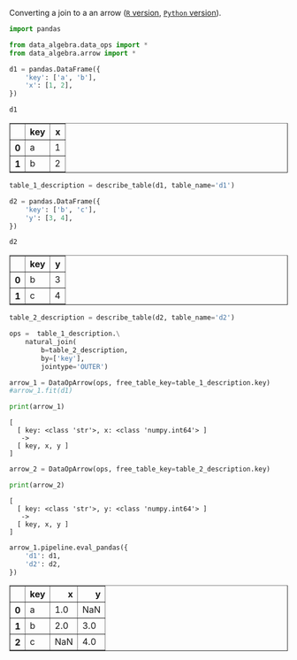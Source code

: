 
Converting a join to a an arrow ([`R` version](https://github.com/WinVector/rquery/blob/master/Examples/Arrow/JoinArrow.md), [`Python` version](https://github.com/WinVector/data_algebra/blob/master/Examples/Arrow/JoinArrow.md)).


```python
import pandas

from data_algebra.data_ops import *
from data_algebra.arrow import *

d1 = pandas.DataFrame({
    'key': ['a', 'b'],
    'x': [1, 2],
})

d1
```




<div>
<style scoped>
    .dataframe tbody tr th:only-of-type {
        vertical-align: middle;
    }

    .dataframe tbody tr th {
        vertical-align: top;
    }

    .dataframe thead th {
        text-align: right;
    }
</style>
<table border="1" class="dataframe">
  <thead>
    <tr style="text-align: right;">
      <th></th>
      <th>key</th>
      <th>x</th>
    </tr>
  </thead>
  <tbody>
    <tr>
      <th>0</th>
      <td>a</td>
      <td>1</td>
    </tr>
    <tr>
      <th>1</th>
      <td>b</td>
      <td>2</td>
    </tr>
  </tbody>
</table>
</div>




```python
table_1_description = describe_table(d1, table_name='d1')

d2 = pandas.DataFrame({
    'key': ['b', 'c'],
    'y': [3, 4],
})

d2
```




<div>
<style scoped>
    .dataframe tbody tr th:only-of-type {
        vertical-align: middle;
    }

    .dataframe tbody tr th {
        vertical-align: top;
    }

    .dataframe thead th {
        text-align: right;
    }
</style>
<table border="1" class="dataframe">
  <thead>
    <tr style="text-align: right;">
      <th></th>
      <th>key</th>
      <th>y</th>
    </tr>
  </thead>
  <tbody>
    <tr>
      <th>0</th>
      <td>b</td>
      <td>3</td>
    </tr>
    <tr>
      <th>1</th>
      <td>c</td>
      <td>4</td>
    </tr>
  </tbody>
</table>
</div>




```python
table_2_description = describe_table(d2, table_name='d2')

ops =  table_1_description.\
    natural_join(
        b=table_2_description, 
        by=['key'],
        jointype='OUTER')
```


```python
arrow_1 = DataOpArrow(ops, free_table_key=table_1_description.key)
#arrow_1.fit(d1)

print(arrow_1)
```

    [
      [ key: <class 'str'>, x: <class 'numpy.int64'> ]
       ->
      [ key, x, y ]
    ]
    



```python
arrow_2 = DataOpArrow(ops, free_table_key=table_2_description.key)

print(arrow_2)
```

    [
      [ key: <class 'str'>, y: <class 'numpy.int64'> ]
       ->
      [ key, x, y ]
    ]
    



```python
arrow_1.pipeline.eval_pandas({
    'd1': d1,
    'd2': d2,
})

```




<div>
<style scoped>
    .dataframe tbody tr th:only-of-type {
        vertical-align: middle;
    }

    .dataframe tbody tr th {
        vertical-align: top;
    }

    .dataframe thead th {
        text-align: right;
    }
</style>
<table border="1" class="dataframe">
  <thead>
    <tr style="text-align: right;">
      <th></th>
      <th>key</th>
      <th>x</th>
      <th>y</th>
    </tr>
  </thead>
  <tbody>
    <tr>
      <th>0</th>
      <td>a</td>
      <td>1.0</td>
      <td>NaN</td>
    </tr>
    <tr>
      <th>1</th>
      <td>b</td>
      <td>2.0</td>
      <td>3.0</td>
    </tr>
    <tr>
      <th>2</th>
      <td>c</td>
      <td>NaN</td>
      <td>4.0</td>
    </tr>
  </tbody>
</table>
</div>


